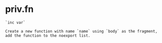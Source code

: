 # priv.fn <name> <body>

	`inc var`

	Create a new function with name `name` using `body` as the fragment, add the function to the noexport list.
